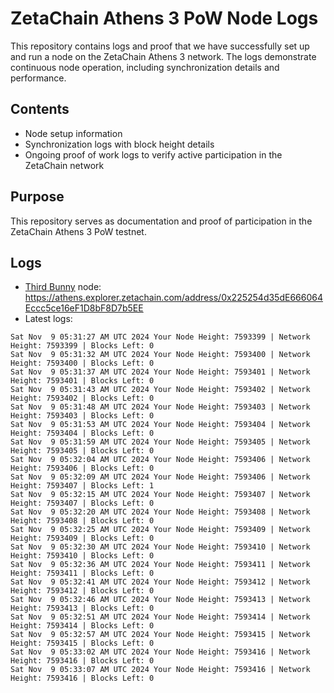 # ZetaChain Athens 3 PoW Node Logs
This repository contains logs and proof that we have successfully set up and run a node on the ZetaChain Athens 3 network. The logs demonstrate continuous node operation, including synchronization details and performance.

## Contents
- Node setup information
- Synchronization logs with block height details
- Ongoing proof of work logs to verify active participation in the ZetaChain network

## Purpose
This repository serves as documentation and proof of participation in the ZetaChain Athens 3 PoW testnet.

## Logs

- [Third Bunny](https://thirdbunny.xyz/) node: https://athens.explorer.zetachain.com/address/0x225254d35dE666064Eccc5ce16eF1D8bF8D7b5EE
- Latest logs:
```
Sat Nov  9 05:31:27 AM UTC 2024 Your Node Height: 7593399 | Network Height: 7593399 | Blocks Left: 0
Sat Nov  9 05:31:32 AM UTC 2024 Your Node Height: 7593400 | Network Height: 7593400 | Blocks Left: 0
Sat Nov  9 05:31:37 AM UTC 2024 Your Node Height: 7593401 | Network Height: 7593401 | Blocks Left: 0
Sat Nov  9 05:31:43 AM UTC 2024 Your Node Height: 7593402 | Network Height: 7593402 | Blocks Left: 0
Sat Nov  9 05:31:48 AM UTC 2024 Your Node Height: 7593403 | Network Height: 7593403 | Blocks Left: 0
Sat Nov  9 05:31:53 AM UTC 2024 Your Node Height: 7593404 | Network Height: 7593404 | Blocks Left: 0
Sat Nov  9 05:31:59 AM UTC 2024 Your Node Height: 7593405 | Network Height: 7593405 | Blocks Left: 0
Sat Nov  9 05:32:04 AM UTC 2024 Your Node Height: 7593406 | Network Height: 7593406 | Blocks Left: 0
Sat Nov  9 05:32:09 AM UTC 2024 Your Node Height: 7593406 | Network Height: 7593407 | Blocks Left: 1
Sat Nov  9 05:32:15 AM UTC 2024 Your Node Height: 7593407 | Network Height: 7593407 | Blocks Left: 0
Sat Nov  9 05:32:20 AM UTC 2024 Your Node Height: 7593408 | Network Height: 7593408 | Blocks Left: 0
Sat Nov  9 05:32:25 AM UTC 2024 Your Node Height: 7593409 | Network Height: 7593409 | Blocks Left: 0
Sat Nov  9 05:32:30 AM UTC 2024 Your Node Height: 7593410 | Network Height: 7593410 | Blocks Left: 0
Sat Nov  9 05:32:36 AM UTC 2024 Your Node Height: 7593411 | Network Height: 7593411 | Blocks Left: 0
Sat Nov  9 05:32:41 AM UTC 2024 Your Node Height: 7593412 | Network Height: 7593412 | Blocks Left: 0
Sat Nov  9 05:32:46 AM UTC 2024 Your Node Height: 7593413 | Network Height: 7593413 | Blocks Left: 0
Sat Nov  9 05:32:51 AM UTC 2024 Your Node Height: 7593414 | Network Height: 7593414 | Blocks Left: 0
Sat Nov  9 05:32:57 AM UTC 2024 Your Node Height: 7593415 | Network Height: 7593415 | Blocks Left: 0
Sat Nov  9 05:33:02 AM UTC 2024 Your Node Height: 7593416 | Network Height: 7593416 | Blocks Left: 0
Sat Nov  9 05:33:07 AM UTC 2024 Your Node Height: 7593416 | Network Height: 7593416 | Blocks Left: 0
```
